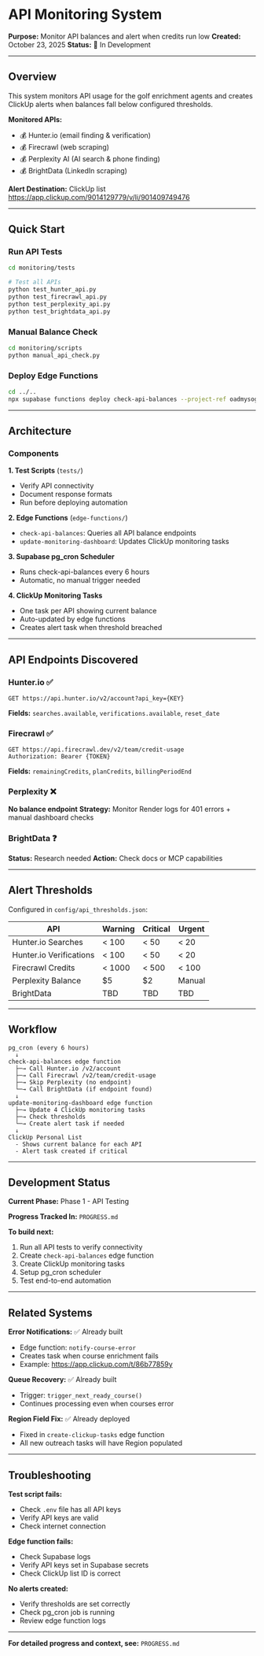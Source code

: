 # API Monitoring System

**Purpose:** Monitor API balances and alert when credits run low
**Created:** October 23, 2025
**Status:** 🚧 In Development

---

## Overview

This system monitors API usage for the golf enrichment agents and creates ClickUp alerts when balances fall below configured thresholds.

**Monitored APIs:**
- 💰 Hunter.io (email finding & verification)
- 💰 Firecrawl (web scraping)
- 💰 Perplexity AI (AI search & phone finding)
- 💰 BrightData (LinkedIn scraping)

**Alert Destination:** ClickUp list https://app.clickup.com/9014129779/v/li/901409749476

---

## Quick Start

### Run API Tests

```bash
cd monitoring/tests

# Test all APIs
python test_hunter_api.py
python test_firecrawl_api.py
python test_perplexity_api.py
python test_brightdata_api.py
```

### Manual Balance Check

```bash
cd monitoring/scripts
python manual_api_check.py
```

### Deploy Edge Functions

```bash
cd ../..
npx supabase functions deploy check-api-balances --project-ref oadmysogtfopkbmrulmq --no-verify-jwt
```

---

## Architecture

### Components

**1. Test Scripts** (`tests/`)
- Verify API connectivity
- Document response formats
- Run before deploying automation

**2. Edge Functions** (`edge-functions/`)
- `check-api-balances`: Queries all API balance endpoints
- `update-monitoring-dashboard`: Updates ClickUp monitoring tasks

**3. Supabase pg_cron Scheduler**
- Runs check-api-balances every 6 hours
- Automatic, no manual trigger needed

**4. ClickUp Monitoring Tasks**
- One task per API showing current balance
- Auto-updated by edge functions
- Creates alert task when threshold breached

---

## API Endpoints Discovered

### Hunter.io ✅
```
GET https://api.hunter.io/v2/account?api_key={KEY}
```
**Fields:** `searches.available`, `verifications.available`, `reset_date`

### Firecrawl ✅
```
GET https://api.firecrawl.dev/v2/team/credit-usage
Authorization: Bearer {TOKEN}
```
**Fields:** `remainingCredits`, `planCredits`, `billingPeriodEnd`

### Perplexity ❌
**No balance endpoint**
**Strategy:** Monitor Render logs for 401 errors + manual dashboard checks

### BrightData ❓
**Status:** Research needed
**Action:** Check docs or MCP capabilities

---

## Alert Thresholds

Configured in `config/api_thresholds.json`:

| API | Warning | Critical | Urgent |
|-----|---------|----------|--------|
| Hunter.io Searches | < 100 | < 50 | < 20 |
| Hunter.io Verifications | < 100 | < 50 | < 20 |
| Firecrawl Credits | < 1000 | < 500 | < 100 |
| Perplexity Balance | $5 | $2 | Manual |
| BrightData | TBD | TBD | TBD |

---

## Workflow

```
pg_cron (every 6 hours)
  ↓
check-api-balances edge function
  ├─→ Call Hunter.io /v2/account
  ├─→ Call Firecrawl /v2/team/credit-usage
  ├─→ Skip Perplexity (no endpoint)
  └─→ Call BrightData (if endpoint found)
  ↓
update-monitoring-dashboard edge function
  ├─→ Update 4 ClickUp monitoring tasks
  ├─→ Check thresholds
  └─→ Create alert task if needed
  ↓
ClickUp Personal List
  - Shows current balance for each API
  - Alert task created if critical
```

---

## Development Status

**Current Phase:** Phase 1 - API Testing

**Progress Tracked In:** `PROGRESS.md`

**To build next:**
1. Run all API tests to verify connectivity
2. Create `check-api-balances` edge function
3. Create ClickUp monitoring tasks
4. Setup pg_cron scheduler
5. Test end-to-end automation

---

## Related Systems

**Error Notifications:** ✅ Already built
- Edge function: `notify-course-error`
- Creates task when course enrichment fails
- Example: https://app.clickup.com/t/86b77859y

**Queue Recovery:** ✅ Already built
- Trigger: `trigger_next_ready_course()`
- Continues processing even when courses error

**Region Field Fix:** ✅ Already deployed
- Fixed in `create-clickup-tasks` edge function
- All new outreach tasks will have Region populated

---

## Troubleshooting

**Test script fails:**
- Check `.env` file has all API keys
- Verify API keys are valid
- Check internet connection

**Edge function fails:**
- Check Supabase logs
- Verify API keys set in Supabase secrets
- Check ClickUp list ID is correct

**No alerts created:**
- Verify thresholds are set correctly
- Check pg_cron job is running
- Review edge function logs

---

**For detailed progress and context, see:** `PROGRESS.md`
